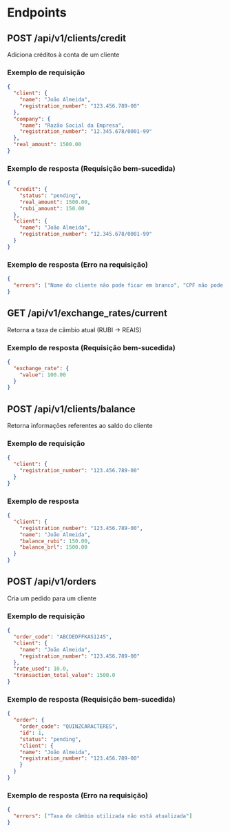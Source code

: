 # Endpoints
## POST /api/v1/clients/credit
Adiciona créditos à conta de um cliente
### Exemplo de requisição
```json
{
  "client": {
    "name": "João Almeida",
    "registration_number": "123.456.789-00"
  },
  "company": {
    "name": "Razão Social da Empresa",
    "registration_number": "12.345.678/0001-99"
  },
  "real_amount": 1500.00
}
```
### Exemplo de resposta (Requisição bem-sucedida)
```json
{
  "credit": {
    "status": "pending",
    "real_amount": 1500.00,
    "rubi_amount": 150.00
  },
  "client": {
    "name": "João Almeida",
    "registration_number": "12.345.678/0001-99"
  }
}
```
### Exemplo de resposta (Erro na requisição)
```json
{
  "errors": ["Nome do cliente não pode ficar em branco", "CPF não pode ficar em branco"]
}
```
## GET /api/v1/exchange_rates/current
Retorna a taxa de câmbio atual (RUBI -> REAIS)
### Exemplo de resposta (Requisição bem-sucedida)
```json
{
  "exchange_rate": {
    "value": 100.00
  }
}
```
## POST /api/v1/clients/balance
Retorna informações referentes ao saldo do cliente
### Exemplo de requisição
```json
{
  "client": {
    "registration_number": "123.456.789-00"
  }
}
```
### Exemplo de resposta
```json
{
  "client": {
    "registration_number": "123.456.789-00",
    "name": "João Almeida",
    "balance_rubi": 150.00,
    "balance_brl": 1500.00
  }
}
```
## POST /api/v1/orders
Cria um pedido para um cliente
### Exemplo de requisição
```json
{
  "order_code": "ABCDEDFFKAS1245",
  "client": {
    "name": "João Almeida",
    "registration_number": "123.456.789-00"
  },
  "rate_used": 10.0,
  "transaction_total_value": 1500.0
}
```
### Exemplo de resposta (Requisição bem-sucedida)
```json
{
  "order": {
    "order_code": "QUINZCARACTERES",
    "id": 1,
    "status": "pending",
    "client": {
    "name": "João Almeida",
    "registration_number": "123.456.789-00"
    }
  }
}
```
### Exemplo de resposta (Erro na requisição)
```json
{
  "errors": ["Taxa de câmbio utilizada não está atualizada"]
}
